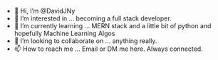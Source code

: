 - 👋 Hi, I’m @DavidJNy
- 👀 I’m interested in ... becoming a full stack developer.
- 🌱 I’m currently learning ... MERN stack and a little bit of python and hopefully Machine Learning Algos
- 💞️ I’m looking to collaborate on ... anything really.
- 📫 How to reach me ... Email or DM me here. Always connected.

<!---
DavidJNy/DavidJNy is a ✨ special ✨ repository because its `README.md` (this file) appears on your GitHub profile.
You can click the Preview link to take a look at your changes.
--->
